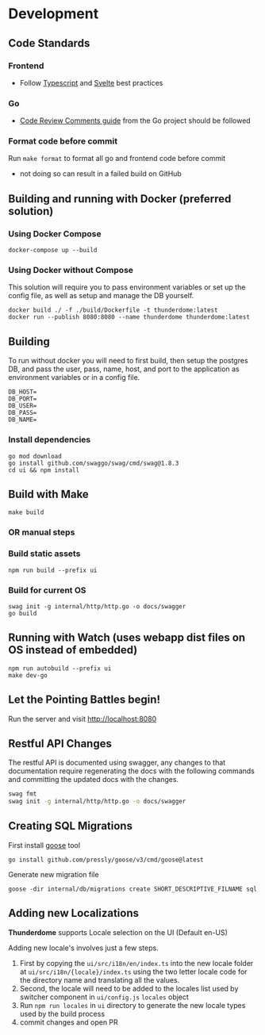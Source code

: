 # Development

## Code Standards

### Frontend

- Follow [Typescript](https://www.typescriptlang.org/) and [Svelte](https://svelte.dev/) best practices

### Go

- [Code Review Comments guide](https://go.dev/wiki/CodeReviewComments) from the Go project should be
  followed

### Format code before commit

Run `make format` to format all go and frontend code before commit

- not doing so can result in a failed build on GitHub

## Building and running with Docker (preferred solution)

### Using Docker Compose

```
docker-compose up --build
```

### Using Docker without Compose

This solution will require you to pass environment variables or set up the config file, as well as setup and manage the
DB yourself.

```
docker build ./ -f ./build/Dockerfile -t thunderdome:latest
docker run --publish 8080:8080 --name thunderdome thunderdome:latest
```

## Building

To run without docker you will need to first build, then setup the postgres DB, and pass the user, pass, name, host, and
port to the application as environment variables or in a config file.

```
DB_HOST=
DB_PORT=
DB_USER=
DB_PASS=
DB_NAME=
```

### Install dependencies

```
go mod download
go install github.com/swaggo/swag/cmd/swag@1.8.3
cd ui && npm install
```

## Build with Make

```
make build
```

### OR manual steps

### Build static assets

```
npm run build --prefix ui
```

### Build for current OS

```
swag init -g internal/http/http.go -o docs/swagger
go build
```

## Running with Watch (uses webapp dist files on OS instead of embedded)

```
npm run autobuild --prefix ui
make dev-go
```

## Let the Pointing Battles begin!

Run the server and visit [http://localhost:8080](http://localhost:8080)

## Restful API Changes

The restful API is documented using swagger, any changes to that documentation require regenerating the docs with the
following commands and committing the updated docs with the changes.

```bash
swag fmt
swag init -g internal/http/http.go -o docs/swagger
```

## Creating SQL Migrations

First install [goose](https://github.com/pressly/goose) tool

```
go install github.com/pressly/goose/v3/cmd/goose@latest
```

Generate new migration file

```
goose -dir internal/db/migrations create SHORT_DESCRIPTIVE_FILNAME sql
```

## Adding new Localizations

**Thunderdome** supports Locale selection on the UI (Default en-US)

Adding new locale's involves just a few steps.

1. First by copying the `ui/src/i18n/en/index.ts` into the new locale folder
   at `ui/src/i18n/{locale}/index.ts` using the two letter locale code for the directory name and translating all
   the values.
2. Second, the locale will need to be added to the locales list used by switcher component
   in ```ui/config.js``` ```locales``` object
3. Run `npm run locales` in `ui` directory to generate the new locale types used by the build process
4. commit changes and open PR